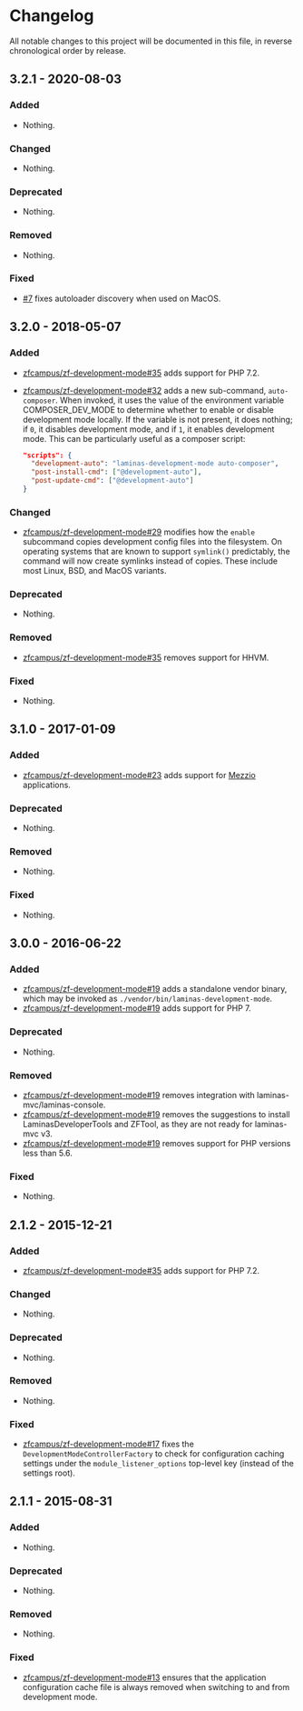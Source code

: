 # Changelog

All notable changes to this project will be documented in this file, in reverse chronological order by release.

## 3.2.1 - 2020-08-03

### Added

- Nothing.

### Changed

- Nothing.

### Deprecated

- Nothing.

### Removed

- Nothing.

### Fixed

- [#7](https://github.com/laminas/laminas-development-mode/pull/7) fixes autoloader discovery when used on MacOS.

## 3.2.0 - 2018-05-07

### Added

- [zfcampus/zf-development-mode#35](https://github.com/zfcampus/zf-development-mode/pull/35) adds support for PHP 7.2.

- [zfcampus/zf-development-mode#32](https://github.com/zfcampus/zf-development-mode/pull/32) adds a new sub-command, `auto-composer`. When invoked, it uses the value of
  the environment variable COMPOSER_DEV_MODE to determine whether to enable or disable development
  mode locally. If the variable is not present, it does nothing; if `0`, it disables development
  mode, and if `1`, it enables development mode. This can be particularly useful as a composer script:

  ```json
  "scripts": {
    "development-auto": "laminas-development-mode auto-composer",
    "post-install-cmd": ["@development-auto"],
    "post-update-cmd": ["@development-auto"]
  }
  ```

### Changed

- [zfcampus/zf-development-mode#29](https://github.com/zfcampus/zf-development-mode/pull/29) modifies how the `enable` subcommand copies development config files into
  the filesystem. On operating systems that are known to support `symlink()` predictably,
  the command will now create symlinks instead of copies. These include most Linux, BSD,
  and MacOS variants.

### Deprecated

- Nothing.

### Removed

- [zfcampus/zf-development-mode#35](https://github.com/zfcampus/zf-development-mode/pull/35) removes support for HHVM.

### Fixed

- Nothing.

## 3.1.0 - 2017-01-09

### Added

- [zfcampus/zf-development-mode#23](https://github.com/zfcampus/zf-development-mode/pull/23) adds support
  for [Mezzio](https://docs.mezzio.dev/mezzio) applications.

### Deprecated

- Nothing.

### Removed

- Nothing.

### Fixed

- Nothing.

## 3.0.0 - 2016-06-22

### Added

- [zfcampus/zf-development-mode#19](https://github.com/zfcampus/zf-development-mode/pull/19) adds a
  standalone vendor binary, which may be invoked as
  `./vendor/bin/laminas-development-mode`.
- [zfcampus/zf-development-mode#19](https://github.com/zfcampus/zf-development-mode/pull/19) adds support
  for PHP 7.

### Deprecated

- Nothing.

### Removed

- [zfcampus/zf-development-mode#19](https://github.com/zfcampus/zf-development-mode/pull/19) removes
  integration with laminas-mvc/laminas-console.
- [zfcampus/zf-development-mode#19](https://github.com/zfcampus/zf-development-mode/pull/19) removes
  the suggestions to install LaminasDeveloperTools and ZFTool, as they are not
  ready for laminas-mvc v3.
- [zfcampus/zf-development-mode#19](https://github.com/zfcampus/zf-development-mode/pull/19) removes
  support for PHP versions less than 5.6.

### Fixed

- Nothing.

## 2.1.2 - 2015-12-21

### Added

- [zfcampus/zf-development-mode#35](https://github.com/zfcampus/zf-development-mode/pull/35) adds support for PHP 7.2.

### Changed

- Nothing.

### Deprecated

- Nothing.

### Removed

- Nothing.

### Fixed

- [zfcampus/zf-development-mode#17](https://github.com/zfcampus/zf-development-mode/pull/17) fixes the
  `DevelopmentModeControllerFactory` to check for configuration caching settings
  under the `module_listener_options` top-level key (instead of the settings
  root).

## 2.1.1 - 2015-08-31

### Added

- Nothing.

### Deprecated

- Nothing.

### Removed

- Nothing.

### Fixed

- [zfcampus/zf-development-mode#13](https://github.com/zfcampus/zf-development-mode/pull/13) ensures that
  the application configuration cache file is always removed when switching
  to and from development mode.
